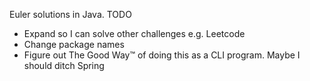 Euler solutions in Java. TODO

- Expand so I can solve other challenges e.g. Leetcode
- Change package names
- Figure out The Good Way™ of doing this as a CLI program. Maybe I should ditch Spring
